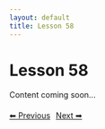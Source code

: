 ```yaml
---
layout: default
title: Lesson 58
---
```


# Lesson 58

Content coming soon...

<div style="margin-top: 20px;">
<a href="/docs/intermediate/Lessons/lesson_57.html" style="margin-right: 10px;">⬅ Previous</a><a href="/docs/intermediate/Lessons/lesson_59.html">Next ➡</a>
</div>
